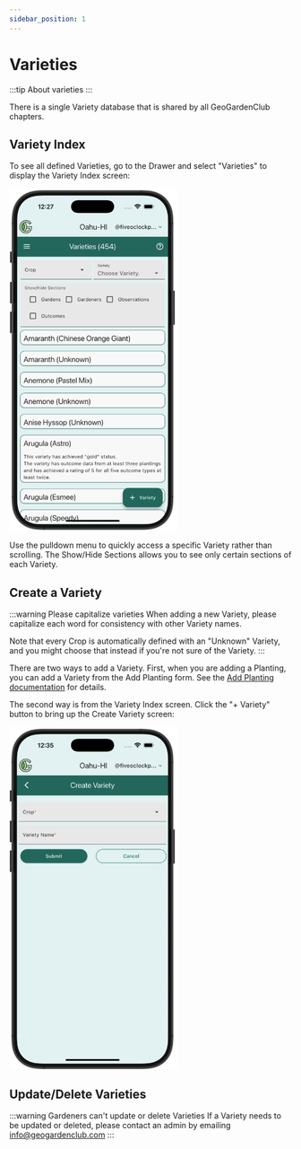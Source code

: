```yaml
---
sidebar_position: 1
---
```


# Varieties

:::tip About varieties
:::

There is a single Variety database that is shared by all GeoGardenClub chapters.

## Variety Index

To see all defined Varieties, go to the Drawer and select "Varieties" to display the Variety Index screen:

<img width="300" src="/img/user-guide/variety-index-screen.png"/>

Use the pulldown menu to quickly access a specific Variety rather than scrolling. The Show/Hide Sections allows you to see only certain sections of each Variety.

## Create a Variety

:::warning Please capitalize varieties
When adding a new Variety, please capitalize each word for consistency with other Variety names. 

Note that every Crop is automatically defined with an "Unknown" Variety, and you might choose that instead if you're not sure of the Variety.
:::

There are two ways to add a Variety.  First, when you are adding a Planting, you can add a Variety from the Add Planting form. See the [Add Planting documentation](plantings.md#create-a-planting) for details.

The second way is from the Variety Index screen. Click the "+ Variety" button to bring up the Create Variety screen:

<img width="300" src="/img/user-guide/variety-create.png"/>

## Update/Delete Varieties

:::warning Gardeners can't update or delete Varieties
If a Variety needs to be updated or deleted, please contact an admin by emailing info@geogardenclub.com
:::


